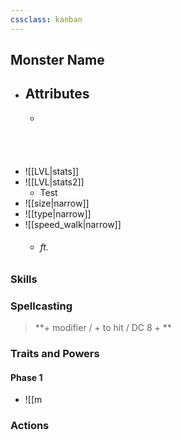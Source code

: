 ```yaml
---
cssclass: kanban
---
```

## Monster Name
- ## Attributes
	- <br><br><br><br><br>
- ![[LVL|stats]]
- ![[LVL|stats2]]
	- Test
- ![[size|narrow]]
- ![[type|narrow]]
- ![[speed_walk|narrow]]
	- ###### ft.

### Skills
### Spellcasting
> **+ modifier / + to hit / DC 8 + **	
### Traits and Powers
#### Phase 1
- ![[m
### Actions
